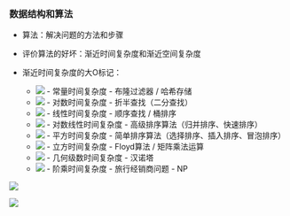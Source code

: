 ### 数据结构和算法

+ 算法：解决问题的方法和步骤

+ 评价算法的好坏：渐近时间复杂度和渐近空间复杂度

+ 渐近时间复杂度的大O标记：
   + <img src="http://latex.codecogs.com/gif.latex?O(c)" /> - 常量时间复杂度 - 布隆过滤器 / 哈希存储
   + <img src="http://latex.codecogs.com/gif.latex?O(log_2n)" /> - 对数时间复杂度 - 折半查找（二分查找）
   + <img src="http://latex.codecogs.com/gif.latex?O(n)" /> - 线性时间复杂度 - 顺序查找 / 桶排序
   + <img src="http://latex.codecogs.com/gif.latex?O(n*log_2n)" /> - 对数线性时间复杂度 - 高级排序算法（归并排序、快速排序）
   + <img src="http://latex.codecogs.com/gif.latex?O(n^2)" /> - 平方时间复杂度 - 简单排序算法（选择排序、插入排序、冒泡排序）
   + <img src="http://latex.codecogs.com/gif.latex?O(n^3)" /> - 立方时间复杂度 - Floyd算法 / 矩阵乘法运算
   + <img src="http://latex.codecogs.com/gif.latex?O(2^n)" /> - 几何级数时间复杂度 - 汉诺塔
   + <img src="http://latex.codecogs.com/gif.latex?O(n!)" /> - 阶乘时间复杂度 - 旅行经销商问题 - NP

![](./image/algorithm_complexity_1.png)

![](./image/algorithm_complexity_2.png)
